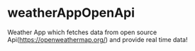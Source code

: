 # weatherAppOpenApi

Weather App which fetches data from open source Api(https://openweathermap.org/) and provide real time data!
